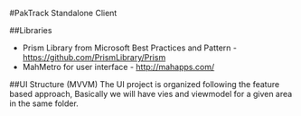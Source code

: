 #PakTrack Standalone Client

##Libraries 
* Prism Library from Microsoft Best Practices and Pattern - https://github.com/PrismLibrary/Prism
* MahMetro for user interface - http://mahapps.com/

##UI Structure (MVVM)
The UI project is organized following the feature based approach, Basically we will have vies and viewmodel for a given area in the same folder.